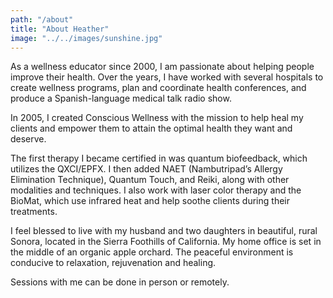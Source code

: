 ```yaml
---
path: "/about"
title: "About Heather"
image: "../../images/sunshine.jpg"
---
```


As a wellness educator since 2000, I am passionate about helping people improve their health. Over the years, I have worked with several hospitals to create wellness programs, plan and coordinate health conferences, and produce a Spanish-language medical talk radio show.

In 2005, I created Conscious Wellness with the mission to help heal my clients and empower them to attain the optimal health they want and deserve.

The first therapy I became certified in was quantum biofeedback, which utilizes the QXCI/EPFX. I then added NAET (Nambutripad’s Allergy Elimination Technique), Quantum Touch, and Reiki, along with other modalities and techniques. I also work with laser color therapy and the BioMat, which use infrared heat and help soothe clients during their treatments.

I feel blessed to live with my husband and two daughters in beautiful, rural Sonora, located in the Sierra Foothills of California. My home office is set in the middle of an organic apple orchard. The peaceful environment is conducive to relaxation, rejuvenation and healing.

Sessions with me can be done in person or remotely.
 
